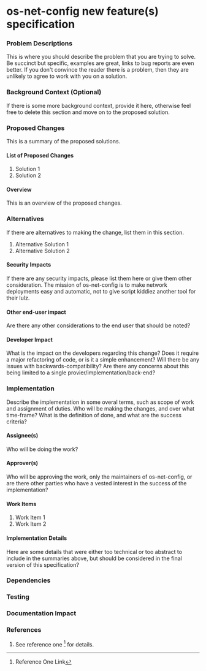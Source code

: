 # os-net-config new feature(s) specification

### Problem Descriptions

This is where you should describe the problem that you are trying to solve.
Be succinct but specific, examples are great, links to bug reports are even
better. If you don't convince the reader there is a problem, then they are
unlikely to agree to work with you on a solution.

### Background Context (Optional)

If there is some more background context, provide it here, otherwise feel
free to delete this section and move on to the proposed solution.

### Proposed Changes

This is a summary of the proposed solutions.

#### List of Proposed Changes

1. Solution 1
2. Solution 2

#### Overview

This is an overview of the proposed changes.

### Alternatives

If there are alternatives to making the change, list them in this section.

1. Alternative Solution 1
2. Alternative Solution 2

#### Security Impacts

If there are any security impacts, please list them here or give them other consideration.
The mission of os-net-config is to make network deployments easy and automatic,
not to give script kiddiez another tool for their lulz.

#### Other end-user impact

Are there any other considerations to the end user that should be noted?

#### Developer Impact

What is the impact on the developers regarding this change? Does it require a major
refactoring of code, or is it a simple enhancement? Will there be any issues with
backwards-compatibility? Are there any concerns about this being limited to a single
provier/implementation/back-end?

### Implementation

Describe the implementation in some overal terms, such as scope of work and assignment
of duties. Who will be making the changes, and over what time-frame? What is the
definition of done, and what are the success criteria?

#### Assignee(s)

Who will be doing the work?

#### Approver(s)

Who will be approving the work, only the maintainers of os-net-config, or are there
other parties who have a vested interest in the success of the implementation?

#### Work Items

1. Work Item 1
2. Work Item 2

#### Implementation Details

Here are some details that were either too technical or too abstract to include in the
summaries above, but should be considered in the final version of this specification?

### Dependencies

### Testing

### Documentation Impact

### References

1. See reference one [^1] for details.
[^1]: Reference One Link
